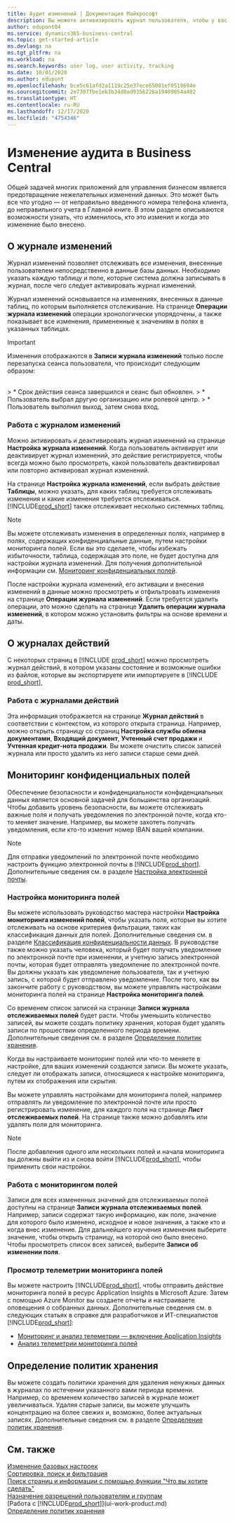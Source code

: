 ```yaml
---
title: Аудит изменений | Документация Майкрософт
description: Вы можете активизировать журнал пользователя, чтобы у вас была история всех изменений, внесенных в данные в отслеживаемых таблицах. Также можно отслеживать действия с помощью определенных типов журналов действий.
author: edupont04
ms.service: dynamics365-business-central
ms.topic: get-started-article
ms.devlang: na
ms.tgt_pltfrm: na
ms.workload: na
ms.search.keywords: user log, user activity, tracking
ms.date: 10/01/2020
ms.author: edupont
ms.openlocfilehash: bce5c61afd2a1119c25e37ece65081ef0519694e
ms.sourcegitcommit: 2e7307fbe1eb3b34d0ad9356226a19409054a402
ms.translationtype: HT
ms.contentlocale: ru-RU
ms.lasthandoff: 12/17/2020
ms.locfileid: "4754346"
---
```

# <a name="auditing-changes-in-business-central"></a>Изменение аудита в Business Central
Общей задачей многих приложений для управления бизнесом является предотвращение нежелательных изменений данных. Это может быть все что угодно — от неправильно введенного номера телефона клиента, до неправильного учета в Главной книге. В этом разделе описываются возможности узнать, что изменилось, кто это изменил и когда это изменение было внесено.

## <a name="about-the-change-log"></a>О журнале изменений 
Журнал изменений позволяет отслеживать все изменения, внесенные пользователем непосредственно в данные базы данных. Необходимо указать каждую таблицу и поле, которые система должна записывать в журнал, после чего следует активировать журнал изменений.  

Журнал изменений основывается на изменениях, внесенных в данные таблиц, по которым выполняется отслеживание. На странице **Операции журнала изменений** операции хронологически упорядочены, а также показывает все изменения, примененные к значениям в полях в указанных таблицах.

> [!Important]
> Изменения отображаются в **Записи журнала изменений** только после перезапуска сеанса пользователя, что происходит следующим образом:
<br />
> * Срок действия сеанса завершился и сеанс был обновлен.
> * Пользователь выбрал другую организацию или ролевой центр.
> * Пользователь выполнил выход, затем снова вход.

### <a name="working-with-the-change-log"></a>Работа с журналом изменений
Можно активировать и деактивировать журнал изменений на странице **Настройка журнала изменений**. Когда пользователь активирует или деактивирует журнал изменений, это действие регистрируется, чтобы всегда можно было просмотреть, какой пользователь деактивировал или повторно активировал журнал изменений.

На странице **Настройка журнала изменений**, если выбрать действие **Таблицы**, можно указать, для каких таблиц требуется отслеживать изменения и какие изменения требуется отслеживаться. [!INCLUDE[prod_short](includes/prod_short.md)] также отслеживает несколько системных таблиц.

> [!NOTE]
> Вы можете отслеживать изменения в определенных полях, например в полях, содержащих конфиденциальные данные, путем настройки мониторинга полей. Если вы это сделаете, чтобы избежать избыточности, таблица, содержащая это поле, не будет доступна для настройки журнала изменений. Для получения дополнительной информации см. [Мониторинг конфиденциальных полей](across-log-changes.md#monitoring-sensitive-fields).

После настройки журнала изменений, его активации и внесения изменений в данные можно просмотреть и отфильтровать изменения на странице **Операции журнала изменений**. Если требуется удалить операции, это можно сделать на странице **Удалить операции журнала изменений**, в котором можно установить фильтры на основе времени и даты.  

## <a name="about-activity-logs"></a>О журналах действий
С некоторых страниц в [!INCLUDE [prod_short](includes/prod_short.md)] можно просмотреть журнал действий, в котором указаны состояние и возможные ошибки из файлов, которые вы экспортируете или импортируете в [!INCLUDE [prod_short](includes/prod_short.md)],  

### <a name="working-with-activity-logs"></a>Работа с журналами действий
Эта информация отображается на странице **Журнал действий** в соответствии с контекстом, из которого открыта страница. Например, можно открыть страницу со страниц **Настройка службы обмена документами**, **Входящий документ**, **Учтенный счет продажи** и **Учтенная кредит-нота продажи**. Вы можете очистить список записей журнала или просто удалить из него записи старше семи дней.  

## <a name="monitoring-sensitive-fields"></a>Мониторинг конфиденциальных полей
Обеспечение безопасности и конфиденциальности конфиденциальных данных является основной задачей для большинства организаций. Чтобы добавить уровень безопасности, вы можете отслеживать важные поля и получать уведомления по электронной почте, когда кто-то меняет значение. Например, вы можете захотеть получать уведомления, если кто-то изменит номер IBAN вашей компании.

> [!NOTE]
> Для отправки уведомлений по электронной почте необходимо настроить функцию электронной почты в [!INCLUDE[prod_short](includes/prod_short.md)]. Дополнительные сведения см. в разделе [Настройка электронной почты](admin-how-setup-email.md).

### <a name="setting-up-field-monitoring"></a>Настройка мониторинга полей
Вы можете использовать руководство мастера настройки **Настройка мониторинга изменений полей**, чтобы указать поля, которые вы хотите отслеживать на основе критериев фильтрации, таких как классификация данных для полей. Дополнительные сведения см. в разделе [Классификация конфиденциальности данных](admin-classifying-data-sensitivity.md). В руководстве также можно указать человека, который будет получать уведомление по электронной почте при изменении, и учетную запись электронной почты, которая будет отправлять уведомление по электронной почте. Вы должны указать как уведомление пользователя, так и учетную запись, с которой будет отправлено уведомление. После того, как вы закончите работу с руководством, вы можете управлять настройками мониторинга полей на странице **Настройка мониторинга полей**. 

Со временем список записей на странице **Записи журнала отслеживаемых полей** будет расти. Чтобы уменьшить количество записей, вы можете создать политику хранения, которая будет удалять записи по прошествии определенного периода времени. Дополнительные сведения см. в разделе [Определение политик хранения](admin-data-retention-policies.md).

Когда вы настраиваете мониторинг полей или что-то меняете в настройке, для ваших изменений создаются записи. Вы можете указать, следует ли отображать записи, относящиеся к настройке мониторинга, путем их отображения или скрытия. 

Вы можете управлять настройками для мониторинга полей, например отправлять ли уведомление по электронной почте или просто регистрировать изменение, для каждого поля на странице **Лист отслеживаемых полей**. На странице также можно добавлять или удалять поля для мониторинга.

> [!NOTE]
> После добавления одного или нескольких полей и начала мониторинга вы должны выйти из и снова войти [!INCLUDE[prod_short](includes/prod_short.md)], чтобы применить свои настройки.

### <a name="working-with-field-monitoring"></a>Работа с мониторингом полей

Записи для всех измененных значений для отслеживаемых полей доступны на странице **Записи журнала отслеживаемых полей**. Например, записи содержат такую информацию, как поле, значение для которого было изменено, исходное и новое значения, а также кто и когда внес изменение. Для дальнейшего изучения изменения выберите значение, чтобы открыть страницу, на которой оно было внесено. Чтобы просмотреть список всех записей, выберите **Записи об изменении поля**.

### <a name="viewing-field-monitoring-telemetry"></a>Просмотр телеметрии мониторинга полей 

Вы можете настроить [!INCLUDE[prod_short](includes/prod_short.md)], чтобы отправить действие мониторинга полей в ресурс Application Insights в Microsoft Azure. Затем с помощью Azure Monitor вы создаете отчеты и настраиваете оповещения о собранных данных. Дополнительные сведения см. в следующих статьях в справке для разработчиков и ИТ-специалистов [!INCLUDE[prod_short](includes/prod_short.md)]:

- [Мониторинг и анализ телеметрии — включение Application Insights](/dynamics365/business-central/dev-itpro/administration/telemetry-overview#enable)
- [Анализ телеметрии мониторинга полей](/dynamics365/business-central/dev-itpro/administration/telemetry-field-monitoring-trace)

## <a name="defining-retention-policies"></a>Определение политик хранения

Вы можете создать политики хранения для удаления ненужных данных в журналах по истечении указанного вами периода времени. Например, со временем количество записей в журнале может увеличиваться. Удаляя старые записи, вы можете улучшить концентрацию на более свежих и, возможно, более актуальных записях. Дополнительные сведения см. в разделе [Определение политик хранения](admin-data-retention-policies.md).

## <a name="see-also"></a>См. также
[Изменение базовых настроек](ui-change-basic-settings.md)  
[Сортировка, поиск и фильтрация](ui-enter-criteria-filters.md)  
[Поиск страниц и информации с помощью функции "Что вы хотите сделать"](ui-search.md)  
[Назначение разрешений пользователям и группам](ui-define-granular-permissions.md)    
[Работа с [!INCLUDE[prod_short](includes/prod_short.md)]](ui-work-product.md)  
[Определение политик хранения](admin-data-retention-policies.md)  
